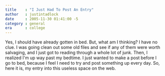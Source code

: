 ```yaml
---
title    : "I Just Had To Post An Entry"
author   : justintadlock
date     : 2005-11-30 01:41:00 -5
category : general
era      : college
---
```


Yes, I should have already gotten in bed.  But, what am I thinking?  I have no clue.  I was going clean out some old files and see if any of them were worth salvaging, and I just got to reading through a whole lot of junk.  Then, I realized I'm up way past my bedtime.  I just wanted to make a post before I go to bed, because I feel I need to try and post something up every day.  So, here it is, my entry into this useless space on the web.
